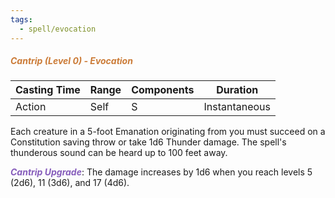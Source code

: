 ```yaml
---
tags:
  - spell/evocation
---
```

##### *<span style="color:rgb(203, 123, 55)">Cantrip (Level 0) - Evocation</span>*

| Casting Time | Range | Components | Duration      |
| ------------ | ----- | ---------- | ------------- |
| Action       | Self  | S          | Instantaneous |


Each creature in a 5-foot Emanation originating from you must succeed on a Constitution saving throw or take 1d6 Thunder damage. The spell's thunderous sound can be heard up to 100 feet away.  

**<span style="color:rgb(134, 93, 187)">_Cantrip Upgrade_</span>**: The damage increases by 1d6 when you reach levels 5 (2d6), 11 (3d6), and 17 (4d6).